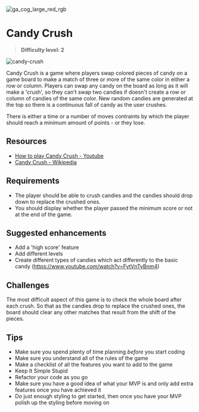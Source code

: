 ![ga_cog_large_red_rgb](https://cloud.githubusercontent.com/assets/40461/8183776/469f976e-1432-11e5-8199-6ac91363302b.png)

# Candy Crush

> **Difficulty level: 2**

![candy-crush](https://media.git.generalassemb.ly/user/21993/files/2fc0ca80-fbbf-11e9-8e6f-904131956cda)


Candy Crush is a game where players swap colored pieces of candy on a game board to make a match of three or more of the same color in either a row or column. Players can swap any candy on the board as long as it will make a 'crush', so they can't swap two candies if doesn't create a row or column of candies of the same color. New random candies are generated at the top so there is a continuous fall of candy as the user crushes.

There is either a time or a number of moves contraints by which the player should reach a minimum amount of points - or they lose.

## Resources

* [How to play Candy Crush - Youtube](https://www.youtube.com/watch?v=k4OHYRHfb0o)
* [Candy Crush - Wikipedia](https://en.wikipedia.org/wiki/Candy_Crush_Saga)

## Requirements

* The player should be able to crush candies and the candies should drop down to replace the crushed ones. 
* You should display whether the player passed the minimum score or not at the end of the game.

## Suggested enhancements

* Add a 'high score' feature
* Add different levels
* Create different types of candies which act differently to the basic candy (https://www.youtube.com/watch?v=FytVnTyBnm4)

## Challenges

The most difficult aspect of this game is to check the whole board after each crush. So that as the candies drop to replace the crushed ones, the board should clear any other matches that result from the shift of the pieces. 

## Tips

* Make sure you spend plenty of time planning _before_ you start coding
* Make sure you understand all of the rules of the game
* Make a checklist of all the features you want to add to the game
* Keep It Simple Stupid
* Refactor your code as you go
* Make sure you have a good idea of what your MVP is and only add extra features once you have achieved it
* Do just enough styling to get started, then once you have your MVP polish up the styling before moving on